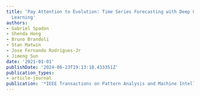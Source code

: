 ```yaml
---
title: 'Pay Attention to Evolution: Time Series Forecasting with Deep Graph-Evolution
  Learning'
authors:
- Gabriel Spadon
- Shenda Hong
- Bruno Brandoli
- Stan Matwin
- Jose Fernando Rodrigues-Jr
- Jimeng Sun
date: '2021-01-01'
publishDate: '2024-06-23T19:13:18.433351Z'
publication_types:
- article-journal
publication: '*IEEE Transactions on Pattern Analysis and Machine Intelligence*'
---
```

